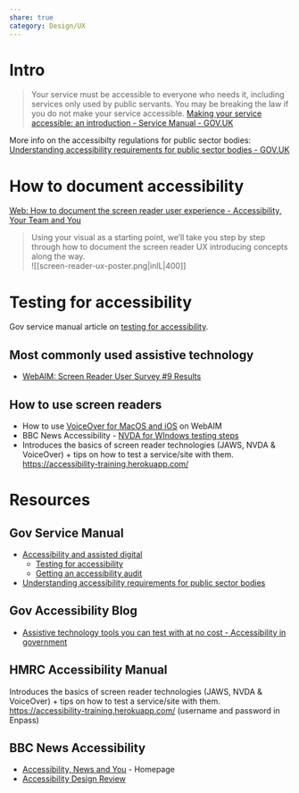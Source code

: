 ```yaml
---
share: true
category: Design/UX
---
```


# Intro

> Your service must be accessible to everyone who needs it, including services only used by public servants. You may be breaking the law if you do not make your service accessible.
[Making your service accessible: an introduction - Service Manual - GOV.UK](https://www.gov.uk/service-manual/helping-people-to-use-your-service/making-your-service-accessible-an-introduction)

More info on the accessibilty regulations for public sector bodies: [Understanding accessibility requirements for public sector bodies - GOV.UK](https://www.gov.uk/guidance/accessibility-requirements-for-public-sector-websites-and-apps)


# How to document accessibility

[Web: How to document the screen reader user experience - Accessibility, Your Team and You](https://bbc.github.io/accessibility-news-and-you/guides/screen-reader-ux.html)


 > Using your visual as a starting point, we’ll take you step by step through how to document the screen reader UX introducing concepts along the way.  
![[screen-reader-ux-poster.png|inlL|400]] 


# Testing for accessibility

Gov service manual article on [testing for accessibility](https://www.gov.uk/service-manual/helping-people-to-use-your-service/testing-for-accessibility).

## Most commonly used assistive technology
- [WebAIM: Screen Reader User Survey #9 Results](https://webaim.org/projects/screenreadersurvey9/)

## How to use screen readers
- How to use [VoiceOver for MacOS and iOS](https://webaim.org/articles/voiceover/) on WebAIM
- BBC News Accessibility - [NVDA for WIndows testing steps](https://bbc.github.io/accessibility-news-and-you/assistive-technology/testing-steps/nvda-windows.html)
- Introduces the basics of screen reader technologies (JAWS, NVDA & VoiceOver) + tips on how to test a service/site with them. 
	https://accessibility-training.herokuapp.com/


# Resources

## Gov Service Manual

- [Accessibility and assisted digital](https://www.gov.uk/service-manual/helping-people-to-use-your-service)
	- [Testing for accessibility](https://www.gov.uk/service-manual/helping-people-to-use-your-service/testing-for-accessibility)
	- [Getting an accessibility audit](https://www.gov.uk/service-manual/helping-people-to-use-your-service/getting-an-accessibility-audit) 
- [Understanding accessibility requirements for public sector bodies](https://www.gov.uk/guidance/accessibility-requirements-for-public-sector-websites-and-apps) 

## Gov Accessibility Blog

- [Assistive technology tools you can test with at no cost - Accessibility in government ](https://accessibility.blog.gov.uk/2018/09/27/assistive-technology-tools-you-can-use-at-no-cost/)

## HMRC Accessibility Manual
Introduces the basics of screen reader technologies (JAWS, NVDA & VoiceOver) + tips on how to test a service/site with them.
https://accessibility-training.herokuapp.com/
(username and password in Enpass)

## BBC News Accessibility 

- [Accessibility, News and You](https://bbc.github.io/accessibility-news-and-you/) - Homepage
- [Accessibility Design Review](https://bbc.github.io/accessibility-news-and-you/guides/accessibility-design-review.html)